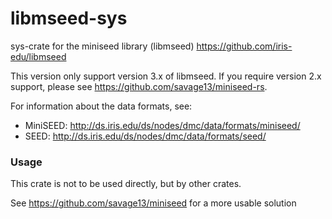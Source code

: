 libmseed-sys
===============

sys-crate for the miniseed library (libmseed) https://github.com/iris-edu/libmseed

This version only support version 3.x of libmseed.  If you require version 2.x support, please see https://github.com/savage13/miniseed-rs.

For information about the data formats, see:

- MiniSEED: http://ds.iris.edu/ds/nodes/dmc/data/formats/miniseed/
- SEED: http://ds.iris.edu/ds/nodes/dmc/data/formats/seed/

### Usage

This crate is not to be used directly, but by other crates.

See https://github.com/savage13/miniseed for a more usable solution

